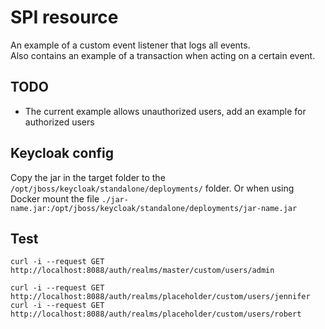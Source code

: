 # SPI resource

An example of a custom event listener that logs all events.  
Also contains an example of a transaction when acting on a certain event.

## TODO

* The current example allows unauthorized users, add an example for authorized users

## Keycloak config

Copy the jar in the target folder to the `/opt/jboss/keycloak/standalone/deployments/` folder.
Or when using Docker mount the file `./jar-name.jar:/opt/jboss/keycloak/standalone/deployments/jar-name.jar`

## Test

    curl -i --request GET http://localhost:8088/auth/realms/master/custom/users/admin
    
    curl -i --request GET http://localhost:8088/auth/realms/placeholder/custom/users/jennifer
    curl -i --request GET http://localhost:8088/auth/realms/placeholder/custom/users/robert

